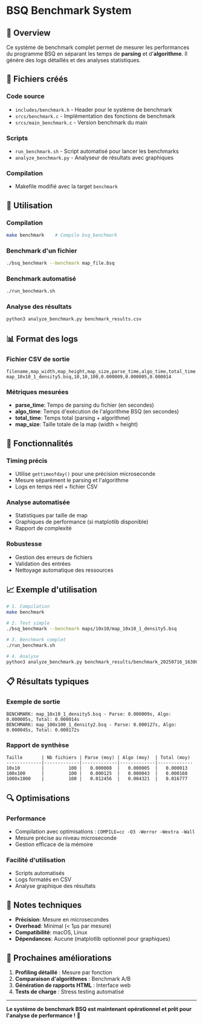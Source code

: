 # BSQ Benchmark System

## 🚀 **Overview**

Ce système de benchmark complet permet de mesurer les performances du programme BSQ en séparant les temps de **parsing** et d'**algorithme**. Il génère des logs détaillés et des analyses statistiques.

## 📁 **Fichiers créés**

### **Code source**
- `includes/benchmark.h` - Header pour le système de benchmark
- `srcs/benchmark.c` - Implémentation des fonctions de benchmark
- `srcs/main_benchmark.c` - Version benchmark du main

### **Scripts**
- `run_benchmark.sh` - Script automatisé pour lancer les benchmarks
- `analyze_benchmark.py` - Analyseur de résultats avec graphiques

### **Compilation**
- Makefile modifié avec la target `benchmark`

## 🔧 **Utilisation**

### **Compilation**
```bash
make benchmark    # Compile bsq_benchmark
```

### **Benchmark d'un fichier**
```bash
./bsq_benchmark --benchmark map_file.bsq
```

### **Benchmark automatisé**
```bash
./run_benchmark.sh
```

### **Analyse des résultats**
```bash
python3 analyze_benchmark.py benchmark_results.csv
```

## 📊 **Format des logs**

### **Fichier CSV de sortie**
```csv
filename,map_width,map_height,map_size,parse_time,algo_time,total_time
map_10x10_1_density5.bsq,10,10,100,0.000009,0.000005,0.000014
```

### **Métriques mesurées**
- **parse_time**: Temps de parsing du fichier (en secondes)
- **algo_time**: Temps d'exécution de l'algorithme BSQ (en secondes)
- **total_time**: Temps total (parsing + algorithme)
- **map_size**: Taille totale de la map (width × height)

## 🎯 **Fonctionnalités**

### **Timing précis**
- Utilise `gettimeofday()` pour une précision microseconde
- Mesure séparément le parsing et l'algorithme
- Logs en temps réel + fichier CSV

### **Analyse automatisée**
- Statistiques par taille de map
- Graphiques de performance (si matplotlib disponible)
- Rapport de complexité

### **Robustesse**
- Gestion des erreurs de fichiers
- Validation des entrées
- Nettoyage automatique des ressources

## 📈 **Exemple d'utilisation**

```bash
# 1. Compilation
make benchmark

# 2. Test simple
./bsq_benchmark --benchmark maps/10x10/map_10x10_1_density5.bsq

# 3. Benchmark complet
./run_benchmark.sh

# 4. Analyse
python3 analyze_benchmark.py benchmark_results/benchmark_20250716_163000.csv
```

## 📋 **Résultats typiques**

### **Exemple de sortie**
```
BENCHMARK: map_10x10_1_density5.bsq - Parse: 0.000009s, Algo: 0.000005s, Total: 0.000014s
BENCHMARK: map_100x100_1_density2.bsq - Parse: 0.000127s, Algo: 0.000045s, Total: 0.000172s
```

### **Rapport de synthèse**
```
Taille       | Nb fichiers | Parse (moy) | Algo (moy)  | Total (moy)
-------------|-------------|-------------|-------------|-------------
10x10        |         100 |   0.000008  |   0.000005  |   0.000013
100x100      |         100 |   0.000125  |   0.000043  |   0.000168
1000x1000    |         100 |   0.012456  |   0.004321  |   0.016777
```

## 🔍 **Optimisations**

### **Performance**
- Compilation avec optimisations : `COMPILE=cc -O3 -Werror -Wextra -Wall`
- Mesure précise au niveau microseconde
- Gestion efficace de la mémoire

### **Facilité d'utilisation**
- Scripts automatisés
- Logs formatés en CSV
- Analyse graphique des résultats

## 📝 **Notes techniques**

- **Précision**: Mesure en microsecondes
- **Overhead**: Minimal (< 1µs par mesure)
- **Compatibilité**: macOS, Linux
- **Dépendances**: Aucune (matplotlib optionnel pour graphiques)

## 🎯 **Prochaines améliorations**

1. **Profiling détaillé** : Mesure par fonction
2. **Comparaison d'algorithmes** : Benchmark A/B
3. **Génération de rapports HTML** : Interface web
4. **Tests de charge** : Stress testing automatisé

---

**Le système de benchmark BSQ est maintenant opérationnel et prêt pour l'analyse de performance !** 🚀
